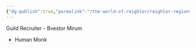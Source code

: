 ```yaml
---
{"dg-publish":true,"permalink":"/the-world-of-reighlor/reighlor-regions/kingdom-of-leloria/joleria/guilds-of-joleria/the-last-chance-lancers/lcl-staff/bvestor-mirum/"}
---
```


Guild Recruiter - Bvestor Mirum 
- Human Monk